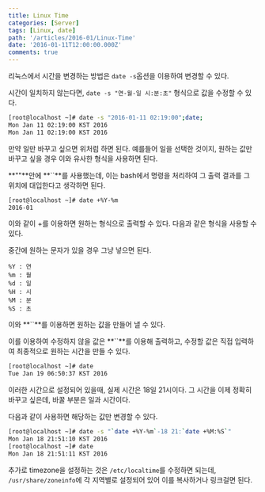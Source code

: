 ```yaml
---
title: Linux Time
categories: [Server]
tags: [Linux, date]
path: '/articles/2016-01/Linux-Time'
date: '2016-01-11T12:00:00.000Z'
comments: true
---
```


리눅스에서 시간을 변경하는 방법은 `date -s`옵션을 이용하여 변경할 수 있다.

시간이 일치하지 않는다면, `date -s "연-월-일 시:분:초"` 형식으로 값을 수정할 수 있다.

```bash
[root@localhost ~]# date -s "2016-01-11 02:19:00";date;
Mon Jan 11 02:19:00 KST 2016
Mon Jan 11 02:19:00 KST 2016
```

만약 일만 바꾸고 싶으면 위처럼 하면 된다. 예를들어 일을 선택한 것이지, 원하는 값만 바꾸고 싶을 경우 이와 유사한 형식을 사용하면 된다.

**""**안에 **``**를 사용했는데, 이는 bash에서 명령을 처리하여 그 출력 결과를 그 위치에 대입한다고 생각하면 된다.

```bash
[root@localhost ~]# date +%Y-%m
2016-01
```

이와 같이 +를 이용하면 원하는 형식으로 출력할 수 있다. 다음과 같은 형식을 사용할 수 있다.

중간에 원하는 문자가 있을 경우 그냥 넣으면 된다.

```
%Y : 연
%m : 월
%d : 일
%H : 시
%M : 분
%S : 초
```

이와 **``**를 이용하면 원하는 값을 만들어 낼 수 있다.

이를 이용하여 수정하지 않을 값은 **``**를 이용해 출력하고, 수정할 값은 직접 입력하여 최종적으로 원하는 시간을 만들 수 있다.

```bash
[root@localhost ~]# date
Tue Jan 19 06:50:37 KST 2016
```

이러한 시간으로 설정되어 있을때, 실제 시간은 18일 21시이다. 그 시간을 이제 정확히 바꾸고 싶은데, 바꿀 부분은 일과 시간이다.

다음과 같이 사용하면 해당하는 값만 변경할 수 있다.

```bash
[root@localhost ~]# date -s "`date +%Y-%m`-18 21:`date +%M:%S`"
Mon Jan 18 21:51:10 KST 2016
[root@localhost ~]# date
Mon Jan 18 21:51:11 KST 2016
```

추가로 timezone을 설정하는 것은 `/etc/localtime`를 수정하면 되는데, `/usr/share/zoneinfo`에 각 지역별로 설정되어 있어 이를 복사하거나 링크걸면 된다.
